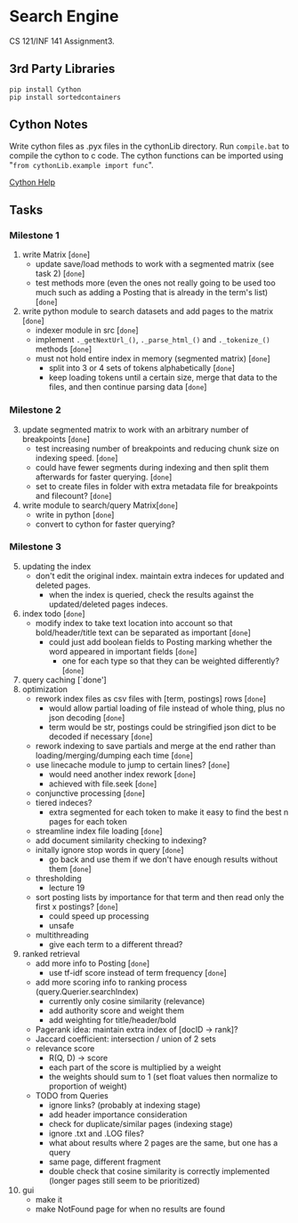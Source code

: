# Search Engine
CS 121/INF 141 Assignment3.

## 3rd Party Libraries
`pip install Cython` \
`pip install sortedcontainers`

## Cython Notes
Write cython files as .pyx files in the cythonLib directory. Run `compile.bat` to compile the cython to c code. The cython functions can be imported using "`from cythonLib.example import func`".

[Cython Help](https://cython.readthedocs.io/en/latest/src/userguide/language_basics.html)

## Tasks
### Milestone 1

1. write Matrix [`done`]
    - update save/load methods to work with a segmented matrix (see task 2) [`done`]
    - test methods more (even the ones not really going to be used too much such as adding a Posting that is already in the term's list) [`done`]
2. write python module to search datasets and add pages to the matrix [`done`]
    - indexer module in src [`done`]
    - implement `._getNextUrl_()`, `._parse_html_()` and `._tokenize_()` methods [`done`]
    - must not hold entire index in memory (segmented matrix) [`done`]
        - split into 3 or 4 sets of tokens alphabetically [`done`]
        - keep loading tokens until a certain size, merge that data to the files, and then continue parsing data [`done`]

### Milestone 2

3. update segmented matrix to work with an arbitrary number of breakpoints [`done`]
    - test increasing number of breakpoints and reducing chunk size on indexing speed. [`done`]
    - could have fewer segments during indexing and then split them afterwards for faster querying. [`done`]
    - set to create files in folder with extra metadata file for breakpoints and filecount? [`done`]
4. write module to search/query Matrix[`done`]
    - write in python [`done`]
    - convert to cython for faster querying?

### Milestone 3

5. updating the index
    - don't edit the original index. maintain extra indeces for updated and deleted pages.
        - when the index is queried, check the results against the updated/deleted pages indeces.
6. index todo [`done`]
    - modify index to take text location into account so that bold/header/title text can be separated as important [`done`]
        - could just add boolean fields to Posting marking whether the word appeared in important fields [`done`]
            - one for each type so that they can be weighted differently? [`done`]
7. query caching [`done']
8. optimization
    - rework index files as csv files with [term, postings] rows [`done`]
        - would allow partial loading of file instead of whole thing, plus no json decoding [`done`]
        - term would be str, postings could be stringified json dict to be decoded if necessary [`done`]
    - rework indexing to save partials and merge at the end rather than loading/merging/dumping each time [`done`]
    - use linecache module to jump to certain lines? [`done`]
        - would need another index rework [`done`]
        - achieved with file.seek [`done`]
    - conjunctive processing [`done`]
    - tiered indeces?
        - extra segmented for each token to make it easy to find the best n pages for each token
    - streamline index file loading [`done`]
    - add document similarity checking to indexing?
    - initally ignore stop words in query [`done`]
        - go back and use them if we don't have enough results without them [`done`]
    - thresholding
        - lecture 19
    - sort posting lists by importance for that term and then read only the first x postings? [`done`]
        - could speed up processing
        - unsafe
    - multithreading
        - give each term to a different thread?
9. ranked retrieval
    - add more info to Posting [`done`]
        - use tf-idf score instead of term frequency [`done`]
    - add more scoring info to ranking process (query.Querier.searchIndex)
        - currently only cosine similarity (relevance)
        - add authority score and weight them
        - add weighting for title/header/bold
    - Pagerank idea: maintain extra index of [docID -> rank]?
    - Jaccard coefficient: intersection / union of 2 sets
    - relevance score
        - R(Q, D) -> score
        - each part of the score is multiplied by a weight
        - the weights should sum to 1 (set float values then normalize to proportion of weight)
    - TODO from Queries
        - ignore links? (probably at indexing stage)
        - add header importance consideration
        - check for duplicate/similar pages (indexing stage)
        - ignore .txt and .LOG files?
        - what about results where 2 pages are the same, but one has a query
        - same page, different fragment
        - double check that cosine similarity is correctly implemented (longer pages still seem to be prioritized)
10. gui
    - make it
    - make NotFound page for when no results are found